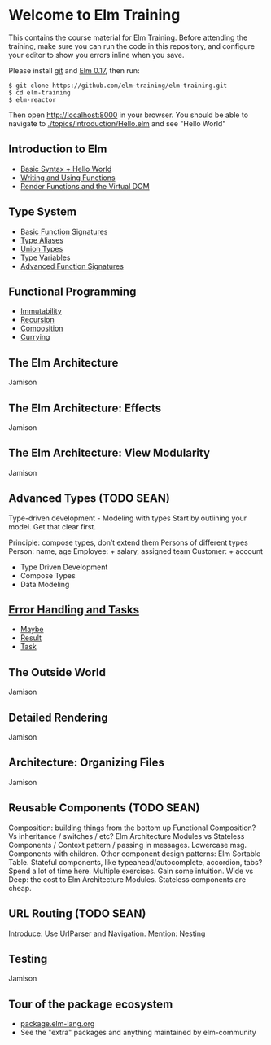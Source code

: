 # Welcome to Elm Training
This contains the course material for Elm Training. Before attending the training, make sure you can run the code in this repository, and configure your editor to show you errors inline when you save.

Please install [git](https://git-scm.com/downloads) and [Elm 0.17](http://elm-lang.org/install), then run:

    $ git clone https://github.com/elm-training/elm-training.git
    $ cd elm-training
    $ elm-reactor

Then open [http://localhost:8000](http://localhost:8000) in your browser. You should be able to navigate to [./topics/introduction/Hello.elm](http://localhost:8000/topics/introduction/Hello.elm) and see "Hello World"

Introduction to Elm
-------------------
- [Basic Syntax + Hello World](./topics/introduction/Hello.elm)
- [Writing and Using Functions](./topics/introduction/Functions.elm)
- [Render Functions and the Virtual DOM](./topics/introduction/RenderDom.elm)

Type System
-----------
- [Basic Function Signatures](./topics/type-system/BasicFunctionSignatures.elm)
- [Type Aliases](./topics/type-system/TypeAliases.elm)
- [Union Types](./topics/type-system/UnionTypes.elm)
- [Type Variables](./topics/type-system/TypeVariables.elm)
- [Advanced Function Signatures](./topics/type-system/AdvancedFunctionSignatures.elm)

Functional Programming
----------------------
- [Immutability](./topics/functional/Immutability.elm)
- [Recursion](./topics/functional/Recursion.elm)
- [Composition](./topics/functional/Composition.elm)
- [Currying](./topics/functional/Currying.elm)

The Elm Architecture
--------------------
Jamison

The Elm Architecture: Effects
-----------------------------
Jamison

The Elm Architecture: View Modularity
-------------------------------------
Jamison

Advanced Types (TODO SEAN)
-----------------------------
Type-driven development - Modeling with types
Start by outlining your model. Get that clear first.

Principle: compose types, don’t extend them
Persons of different types
Person: name, age
Employee: + salary, assigned team
Customer: + account

- Type Driven Development
- Compose Types
- Data Modeling

[Error Handling and Tasks](http://guide.elm-lang.org/error_handling/)
--------------------------------------------------------------------
- [Maybe](http://guide.elm-lang.org/error_handling/maybe.html)
- [Result](http://guide.elm-lang.org/error_handling/result.html)
- [Task](http://guide.elm-lang.org/error_handling/task.html)


The Outside World
-----------------
Jamison

Detailed Rendering
------------------
Jamison

Architecture: Organizing Files
------------------------------
Jamison

Reusable Components (TODO SEAN)
-------------------
Composition: building things from the bottom up
Functional Composition?
Vs inheritance / switches / etc?
Elm Architecture Modules vs Stateless Components / Context pattern / passing in messages. Lowercase msg.
Components with children.
Other component design patterns: Elm Sortable Table.
Stateful components, like typeahead/autocomplete, accordion, tabs?
Spend a lot of time here. Multiple exercises. Gain some intuition.
Wide vs Deep: the cost to Elm Architecture Modules. Stateless components are cheap.


URL Routing (TODO SEAN)
-----------
Introduce: Use UrlParser and Navigation.
Mention: Nesting

Testing
-------
Jamison

Tour of the package ecosystem
-----------------------------
- [package.elm-lang.org](http://package.elm-lang.org/)
- See the "extra" packages and anything maintained by elm-community

